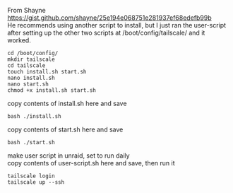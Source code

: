 From Shayne  
https://gist.github.com/shayne/25e194e068751e281937ef68edefb99b  
He recommends using another script to install, but I just ran the user-script after setting up the other two scripts at /boot/config/tailscale/ and it worked.  
```
cd /boot/config/
mkdir tailscale
cd tailscale
touch install.sh start.sh
nano install.sh
nano start.sh
chmod +x install.sh start.sh
```
copy contents of install.sh here and save
```
bash ./install.sh
```
copy contents of start.sh here and save  
```
bash ./start.sh
```
make user script in unraid, set to run daily  
copy contents of user-script.sh here and save, then run it  
```
tailscale login
tailscale up --ssh
```
